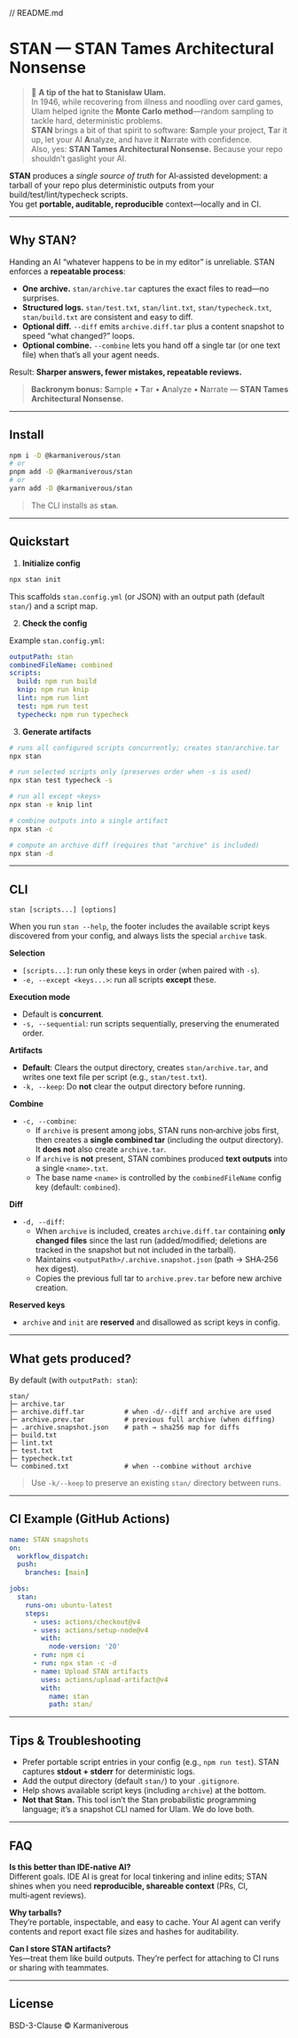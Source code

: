 // README.md

# STAN — STAN Tames Architectural Nonsense

> 🎲 **A tip of the hat to Stanisław Ulam.**  
> In 1946, while recovering from illness and noodling over card games, Ulam helped ignite the **Monte Carlo method**—random sampling to tackle hard, deterministic problems.  
> **STAN** brings a bit of that spirit to software: **S**ample your project, **T**ar it up, let your AI **A**nalyze, and have it **N**arrate with confidence.  
> Also, yes: **STAN Tames Architectural Nonsense.** Because your repo shouldn’t gaslight your AI.

**STAN** produces a _single source of truth_ for AI‑assisted development: a tarball of your repo plus deterministic outputs from your build/test/lint/typecheck scripts.  
You get **portable, auditable, reproducible** context—locally and in CI.

---

## Why STAN?

Handing an AI “whatever happens to be in my editor” is unreliable. STAN enforces a **repeatable process**:

- **One archive.** `stan/archive.tar` captures the exact files to read—no surprises.
- **Structured logs.** `stan/test.txt`, `stan/lint.txt`, `stan/typecheck.txt`, `stan/build.txt` are consistent and easy to diff.
- **Optional diff.** `--diff` emits `archive.diff.tar` plus a content snapshot to speed “what changed?” loops.
- **Optional combine.** `--combine` lets you hand off a single tar (or one text file) when that’s all your agent needs.

Result: **Sharper answers, fewer mistakes, repeatable reviews.**

> **Backronym bonus:** **S**ample • **T**ar • **A**nalyze • **N**arrate — **STAN Tames Architectural Nonsense.**

---

## Install

```bash
npm i -D @karmaniverous/stan
# or
pnpm add -D @karmaniverous/stan
# or
yarn add -D @karmaniverous/stan
```

> The CLI installs as **`stan`**.

---

## Quickstart

1. **Initialize config**

```bash
npx stan init
```

This scaffolds `stan.config.yml` (or JSON) with an output path (default `stan/`) and a script map.

2. **Check the config**

Example `stan.config.yml`:

```yaml
outputPath: stan
combinedFileName: combined
scripts:
  build: npm run build
  knip: npm run knip
  lint: npm run lint
  test: npm run test
  typecheck: npm run typecheck
```

3. **Generate artifacts**

```bash
# runs all configured scripts concurrently; creates stan/archive.tar
npx stan

# run selected scripts only (preserves order when -s is used)
npx stan test typecheck -s

# run all except <keys>
npx stan -e knip lint

# combine outputs into a single artifact
npx stan -c

# compute an archive diff (requires that "archive" is included)
npx stan -d
```

---

## CLI

```
stan [scripts...] [options]
```

When you run `stan --help`, the footer includes the available script keys discovered from your config, and always lists the special `archive` task.

**Selection**

- `[scripts...]`: run only these keys in order (when paired with `-s`).
- `-e, --except <keys...>`: run all scripts **except** these.

**Execution mode**

- Default is **concurrent**.
- `-s, --sequential`: run scripts sequentially, preserving the enumerated order.

**Artifacts**

- **Default**: Clears the output directory, creates `stan/archive.tar`, and writes one text file per script (e.g., `stan/test.txt`).
- `-k, --keep`: Do **not** clear the output directory before running.

**Combine**

- `-c, --combine`:
  - If `archive` is present among jobs, STAN runs non‑archive jobs first, then creates a **single combined tar** (including the output directory). It **does not** also create `archive.tar`.
  - If `archive` is **not** present, STAN combines produced **text outputs** into a single `<name>.txt`.
  - The base name `<name>` is controlled by the `combinedFileName` config key (default: `combined`).

**Diff**

- `-d, --diff`:
  - When `archive` is included, creates `archive.diff.tar` containing **only changed files** since the last run (added/modified; deletions are tracked in the snapshot but not included in the tarball).
  - Maintains `<outputPath>/.archive.snapshot.json` (path → SHA‑256 hex digest).
  - Copies the previous full tar to `archive.prev.tar` before new archive creation.

**Reserved keys**

- `archive` and `init` are **reserved** and disallowed as script keys in config.

---

## What gets produced?

By default (with `outputPath: stan`):

```
stan/
├─ archive.tar
├─ archive.diff.tar          # when -d/--diff and archive are used
├─ archive.prev.tar          # previous full archive (when diffing)
├─ .archive.snapshot.json    # path → sha256 map for diffs
├─ build.txt
├─ lint.txt
├─ test.txt
├─ typecheck.txt
└─ combined.txt              # when --combine without archive
```

> Use `-k/--keep` to preserve an existing `stan/` directory between runs.

---

## CI Example (GitHub Actions)

```yaml
name: STAN snapshots
on:
  workflow_dispatch:
  push:
    branches: [main]

jobs:
  stan:
    runs-on: ubuntu-latest
    steps:
      - uses: actions/checkout@v4
      - uses: actions/setup-node@v4
        with:
          node-version: '20'
      - run: npm ci
      - run: npx stan -c -d
      - name: Upload STAN artifacts
        uses: actions/upload-artifact@v4
        with:
          name: stan
          path: stan/
```

---

## Tips & Troubleshooting

- Prefer portable script entries in your config (e.g., `npm run test`). STAN captures **stdout + stderr** for deterministic logs.
- Add the output directory (default `stan/`) to your `.gitignore`.
- Help shows available script keys (including `archive`) at the bottom.
- **Not that Stan.** This tool isn’t the Stan probabilistic programming language; it’s a snapshot CLI named for Ulam. We do love both.

---

## FAQ

**Is this better than IDE‑native AI?**  
Different goals. IDE AI is great for local tinkering and inline edits; STAN shines when you need **reproducible, shareable context** (PRs, CI, multi‑agent reviews).

**Why tarballs?**  
They’re portable, inspectable, and easy to cache. Your AI agent can verify contents and report exact file sizes and hashes for auditability.

**Can I store STAN artifacts?**  
Yes—treat them like build outputs. They’re perfect for attaching to CI runs or sharing with teammates.

---

## License

BSD-3-Clause © Karmaniverous
